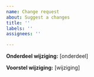 ```yaml
---
name: Change request
about: Suggest a changes
title: ''
labels: ''
assignees: ''

---
```


**Onderdeel wijziging:**
[onderdeel]

**Voorstel wijziging:**
[wijziging]

